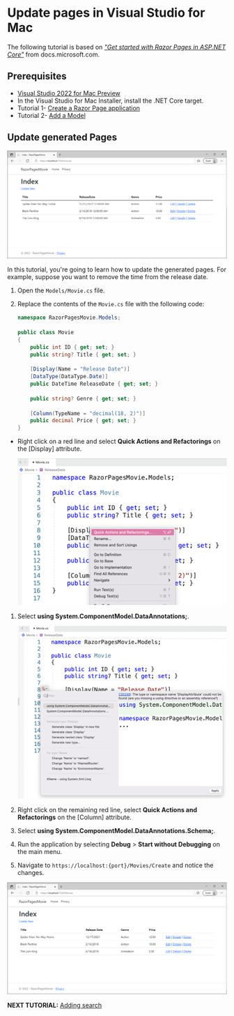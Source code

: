 # Update pages in Visual Studio for Mac

The following tutorial is based on [*"Get started with Razor Pages in ASP.NET Core"*](https://docs.microsoft.com/aspnet/core/tutorials/razor-pages/razor-pages-start) from docs.microsoft.com.

## Prerequisites

* [Visual Studio 2022 for Mac Preview](https://visualstudio.microsoft.com/vs/mac/preview/?wt.mc_id=adw-brand&gclid=Cj0KCQjwqYfWBRDPARIsABjQRYwLe3b9dJMixA98s8nS8QfuNBKGsiRVRXzB93fe4E27LGK5KLrGcnYaAgdREALw_wcB)
* In the Visual Studio for Mac Installer, install the .NET Core target.
* Tutorial 1- [Create a Razor Page application](../1-Create%20a%20Razor%20Page/Create-a-Razorpage-VSMac.md)
* Tutorial 2- [Add a Model](../2-Add%20a%20model/Addamodel-VSMac.md)

## Update generated Pages

![](images/CurrentPage.PNG)

In this tutorial, you're going to learn how to update the generated pages. For example, suppose you want to remove the time from the release date.

1. Open the `Models/Movie.cs` file.
1. Replace the contents of the `Movie.cs` file with the following code:

    ```csharp
    namespace RazorPagesMovie.Models;
    
    public class Movie
    {
        public int ID { get; set; }
        public string? Title { get; set; }
    
        [Display(Name = "Release Date")]
        [DataType(DataType.Date)]
        public DateTime ReleaseDate { get; set; }
        
        public string? Genre { get; set; }
    
        [Column(TypeName = "decimal(18, 2)")]
        public decimal Price { get; set; }
    }
    ```

* Right click on a red line and select **Quick Actions and Refactorings** on the [Display] attribute.

    ![](images/refactor_VSMac.png)

1. Select **using System.ComponentModel.DataAnnotations;**.

    ![](images/using_annotations_VSMac.png)

1. Right click on the remaining red line, select **Quick Actions and Refactorings** on the [Column] attribute.
1. Select **using System.ComponentModel.DataAnnotations.Schema;**.
1. Run the application by selecting **Debug** > **Start without Debugging** on the main menu.
1. Navigate to `https://localhost:{port}/Movies/Create` and notice the changes.

![](images/NewPage.PNG)

**NEXT TUTORIAL:** [Adding search](../4-Add%20Search/SearchPage-VSMac.md)
